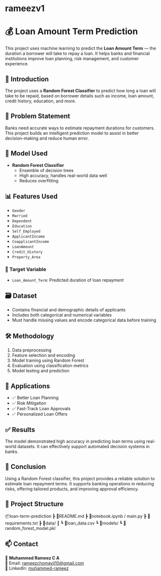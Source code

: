 # rameezv1
# 💰 Loan Amount Term Prediction

This project uses machine learning to predict the **Loan Amount Term** — the duration a borrower will take to repay a loan. It helps banks and financial institutions improve loan planning, risk management, and customer experience.

## 📌 Introduction

The project uses a **Random Forest Classifier** to predict how long a loan will take to be repaid, based on borrower details such as income, loan amount, credit history, education, and more.

## 🎯 Problem Statement

Banks need accurate ways to estimate repayment durations for customers. This project builds an intelligent prediction model to assist in better decision-making and reduce human error.

## 🧠 Model Used

- **Random Forest Classifier**
  - Ensemble of decision trees
  - High accuracy, handles real-world data well
  - Reduces overfitting

## 📊 Features Used

- `Gender`
- `Married`
- `Dependent`
- `Education`
- `Self_Employed`
- `ApplicantIncome`
- `CoapplicantIncome`
- `LoanAmount`
- `Credit_History`
- `Property_Area`

### 🎯 Target Variable
- `Loan_Amount_Term`: Predicted duration of loan repayment

## 🗃️ Dataset

- Contains financial and demographic details of applicants
- Includes both categorical and numerical variables
- Must handle missing values and encode categorical data before training

## 🛠️ Methodology

1. Data preprocessing
2. Feature selection and encoding
3. Model training using Random Forest
4. Evaluation using classification metrics
5. Model testing and prediction

## 🚀 Applications

- ✅ Better Loan Planning
- ✅ Risk Mitigation
- ✅ Fast-Track Loan Approvals
- ✅ Personalized Loan Offers

## ✅ Results

The model demonstrated high accuracy in predicting loan terms using real-world datasets. It can effectively support automated decision systems in banks.

## 🧾 Conclusion

Using a Random Forest classifier, this project provides a reliable solution to estimate loan repayment terms. It supports banking operations in reducing risks, offering tailored products, and improving approval efficiency.

## 📁 Project Structure

📦loan-term-prediction
┣ 📜README.md
┣ 📜notebook.ipynb / main.py
┣ 📜requirements.txt
┣ 📁data/
┃ ┗ 📜loan_data.csv
┗ 📁models/
┗ 📜random_forest_model.pkl

## 📫 Contact

👤 **Muhammed Rameez C A**  
📧 Email: rameezchomayil10@gmail.com  
🔗 LinkedIn: [muhammed-rameez](https://www.linkedin.com/in/muhammed-rameez-542702285)
